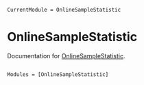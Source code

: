 ```@meta
CurrentModule = OnlineSampleStatistic
```

# OnlineSampleStatistic

Documentation for [OnlineSampleStatistic](https://github.com/FerreolS/OnlineSampleStatistic.jl).

```@index
```

```@autodocs
Modules = [OnlineSampleStatistic]
```
